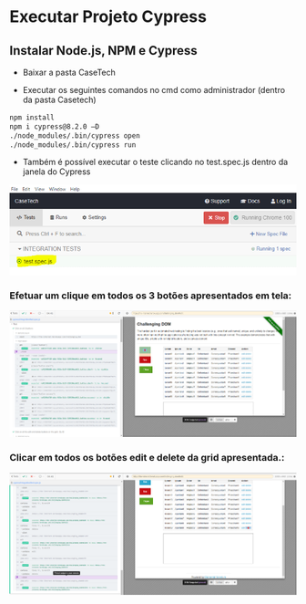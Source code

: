 # Executar Projeto Cypress

## Instalar Node.js, NPM e Cypress

 * Baixar a pasta CaseTech

 * Executar os seguintes comandos no cmd como administrador (dentro da pasta Casetech)
 ```
 npm install
 npm i cypress@8.2.0 –D
./node_modules/.bin/cypress open
./node_modules/.bin/cypress run
 ```
* Também é possível executar o teste clicando no test.spec.js dentro da janela do Cypress
<img src="https://github.com/clovisgueno/CaseTech/blob/master/DESAFIO-2.1/run.PNG?raw=true"/>

### Efetuar um clique em todos os 3 botões apresentados em tela:

<img src="https://github.com/clovisgueno/CaseTech/blob/master/DESAFIO-2.1/Result-Test01.PNG?raw=true"/>

### Clicar em todos os botões edit e delete da grid apresentada.:

<img src="https://github.com/clovisgueno/CaseTech/blob/master/DESAFIO-2.1/Result-Test02.PNG"/>

